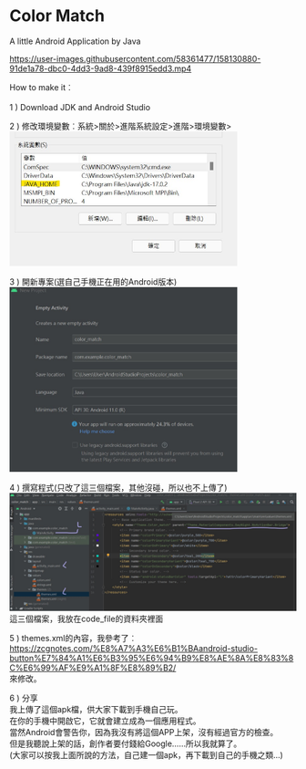 # Color Match
A little Android Application by Java


https://user-images.githubusercontent.com/58361477/158130880-91de1a78-dbc0-4dd3-9ad8-439f8915edd3.mp4



How to make it︰
<br/><br/>
1 ) Download JDK and Android Studio
<br/>

2 ) 修改環境變數︰系統>關於>進階系統設定>進階>環境變數>
<br/>
<img src="https://github.com/katejou/color_match/blob/main/photo_video/java_env.jpg" width="400"/>
<br/>

3 ) 開新專案(選自己手機正在用的Android版本)
<br/>
<img src="https://github.com/katejou/color_match/blob/main/photo_video/android_version.jpg" width="400"/>
<br/>

4 ) 撰寫程式(只改了這三個檔案，其他沒碰，所以也不上傳了)
<br/>
<img src="https://github.com/katejou/color_match/blob/main/photo_video/file_upload.jpg" width="800"/>
<br/>
這三個檔案，我放在code_file的資料夾裡面
<br/>

5 ) themes.xml的內容，我參考了︰
<br/>
https://zcgnotes.com/%E8%A7%A3%E6%B1%BAandroid-studio-button%E7%84%A1%E6%B3%95%E6%94%B9%E8%AE%8A%E8%83%8C%E6%99%AF%E9%A1%8F%E8%89%B2/
<br/>
來修改。
<br/>

6 ) 分享
<br/>
我上傳了這個apk檔，供大家下載到手機自己玩。
<br/>
在你的手機中開啟它，它就會建立成為一個應用程式。
<br/>
當然Android會警告你，因為我沒有將這個APP上架，沒有經過官方的檢查。
<br/>
但是我聽說上架的話，創作者要付錢給Google……所以我就算了。
<br/>
(大家可以按我上面所說的方法，自己建一個apk，再下載到自己的手機之類…)
<br/>
<br/>
<br/>
<br/>
